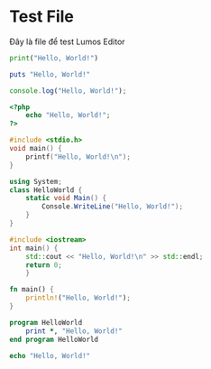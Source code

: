 # Test File
Đây là file để test Lumos Editor
```python
print("Hello, World!")
```
```ruby
puts "Hello, World!"
```
```js
console.log("Hello, World!");
```
```php
<?php
    echo "Hello, World!";
?>
```
```c
#include <stdio.h>
void main() {
    printf("Hello, World!\n");
}
```
```cs
using System;
class HelloWorld {
    static void Main() {
        Console.WriteLine("Hello, World!");
    }
}
```
```cpp
#include <iostream>
int main() {
    std::cout << "Hello, World!\n" >> std::endl;
    return 0;
    }
```
```rust
fn main() {
    println!("Hello, World!");
}
```
```fortran
program HelloWorld
    print *, "Hello, World!"
end program HelloWorld
```
```nim
echo "Hello, World!"
```